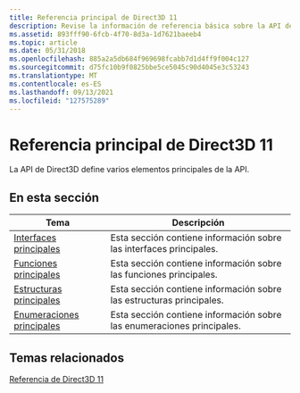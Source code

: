 ```yaml
---
title: Referencia principal de Direct3D 11
description: Revise la información de referencia básica sobre la API de Direct3D 11, que define varios elementos principales de la API.
ms.assetid: 893fff90-6fcb-4f70-8d3a-1d7621baeeb4
ms.topic: article
ms.date: 05/31/2018
ms.openlocfilehash: 885a2a5db684f969698fcabb7d1d4ff9f004c127
ms.sourcegitcommit: d75fc10b9f0825bbe5ce5045c90d4045e3c53243
ms.translationtype: MT
ms.contentlocale: es-ES
ms.lasthandoff: 09/13/2021
ms.locfileid: "127575289"
---
```

# <a name="direct3d-11-core-reference"></a>Referencia principal de Direct3D 11

La API de Direct3D define varios elementos principales de la API.


## <a name="in-this-section"></a>En esta sección



| Tema                                                                            | Descripción                                                               |
|----------------------------------------------------------------------------------|---------------------------------------------------------------------------|
| [Interfaces principales](d3d11-graphics-reference-d3d11-core-interfaces.md)<br/> | Esta sección contiene información sobre las interfaces principales. <br/>  |
| [Funciones principales](d3d11-graphics-reference-d3d11-core-functions.md)<br/>   | Esta sección contiene información sobre las funciones principales.<br/>    |
| [Estructuras principales](d3d11-graphics-reference-d3d11-core-structures.md)<br/> | Esta sección contiene información sobre las estructuras principales. <br/>  |
| [Enumeraciones principales](d3d11-graphics-reference-d3d11-core-enums.md)<br/>    | Esta sección contiene información sobre las enumeraciones principales.<br/> |



 

## <a name="related-topics"></a>Temas relacionados

<dl> <dt>

[Referencia de Direct3D 11](d3d11-graphics-reference.md)
</dt> </dl>

 

 





